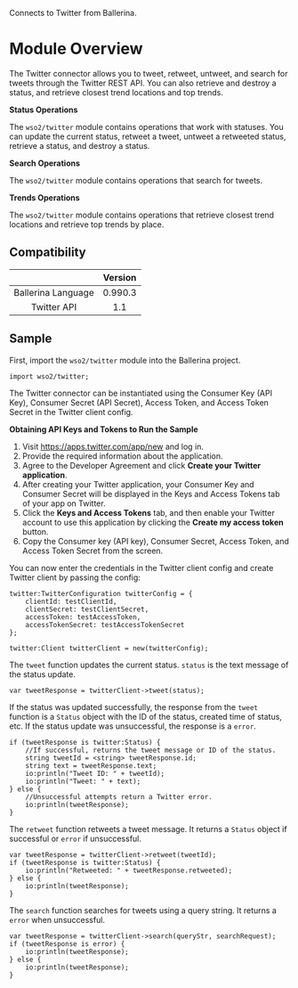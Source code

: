 Connects to Twitter from Ballerina. 

# Module Overview

The Twitter connector allows you to tweet, retweet, untweet, and search for tweets through the Twitter REST API.
You can also retrieve and destroy a status, and retrieve closest trend locations and top trends.

**Status Operations**

The `wso2/twitter` module contains operations that work with statuses. You can update the current status, retweet a tweet, 
untweet a retweeted status, retrieve a status, and destroy a status.

**Search Operations**

The `wso2/twitter` module contains operations that search for tweets. 

**Trends Operations**

The `wso2/twitter` module contains operations that retrieve closest trend locations and retrieve top trends by place.


## Compatibility
|                    |    Version     |  
|:------------------:|:--------------:|
| Ballerina Language |   0.990.3      |
| Twitter API        |   1.1          |


## Sample

First, import the `wso2/twitter` module into the Ballerina project.

```ballerina
import wso2/twitter;
```
    
The Twitter connector can be instantiated using the Consumer Key (API Key), Consumer Secret (API Secret), Access Token, 
and Access Token Secret in the Twitter client config.

**Obtaining API Keys and Tokens to Run the Sample**

1. Visit https://apps.twitter.com/app/new and log in.
2. Provide the required information about the application.
3. Agree to the Developer Agreement and click **Create your Twitter application**.
4. After creating your Twitter application, your Consumer Key and Consumer Secret will be displayed in the Keys and Access Tokens tab of your app on Twitter.
5. Click the **Keys and Access Tokens** tab, and then enable your Twitter account to use this application by clicking the **Create my access token** button.
6. Copy the Consumer key (API key), Consumer Secret, Access Token, and Access Token Secret from the screen.


You can now enter the credentials in the Twitter client config and create Twitter client by passing the config:
```ballerina
twitter:TwitterConfiguration twitterConfig = {
    clientId: testClientId,
    clientSecret: testClientSecret,
    accessToken: testAccessToken,
    accessTokenSecret: testAccessTokenSecret
};

twitter:Client twitterClient = new(twitterConfig);
```

The `tweet` function updates the current status. `status` is the text message of the status update.

   `var tweetResponse = twitterClient->tweet(status);`
   
If the status was updated successfully, the response from the `tweet` function is a `Status` object with the ID of the status, created time of status, etc. If the status update was unsuccessful, the response is a `error`.

```ballerina
if (tweetResponse is twitter:Status) {
    //If successful, returns the tweet message or ID of the status.
    string tweetId = <string> tweetResponse.id;
    string text = tweetResponse.text;
    io:println("Tweet ID: " + tweetId);
    io:println("Tweet: " + text);
} else {
    //Unsuccessful attempts return a Twitter error.
    io:println(tweetResponse);
}
```

The `retweet` function retweets a tweet message. It returns a `Status` object if successful or `error` if unsuccessful.

```ballerina
var tweetResponse = twitterClient->retweet(tweetId);
if (tweetResponse is twitter:Status) {
    io:println("Retweeted: " + tweetResponse.retweeted);
} else {
    io:println(tweetResponse);
}
```

The `search` function searches for tweets using a query string. It returns a `error` when unsuccessful.
```ballerina
var tweetResponse = twitterClient->search(queryStr, searchRequest);
if (tweetResponse is error) {
    io:println(tweetResponse);
} else {
    io:println(tweetResponse);
}
```
